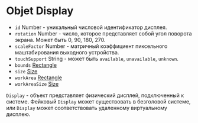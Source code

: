 # Objet Display

* `id` Number - уникальный числовой идентификатор дисплея.
* `rotation` Number - число, которое представляет собой угол поворота экрана. Может быть 0, 90, 180, 270.
* `scaleFactor` Number - матричный коэффициент пиксельного маштабирования выходного устройства.
* `touchSupport` String - может быть `available`, `unavailable`, `unknown`.
* `bounds` [Rectangle](rectangle.md)
* `size` [Size](size.md)
* `workArea` [Rectangle](rectangle.md)
* `workAreaSize` [Size](size.md)

`Display` - объект представляет физический дисплей, подключенный к системе. Фейковый `Display` может существовать в безголовой системе, или `Display` может соответствовать удаленному виртуальному дисплею.
